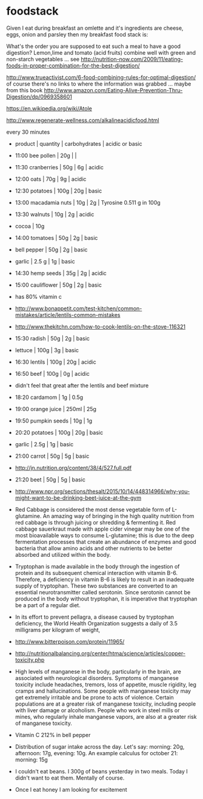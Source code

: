 # foodstack

Given I eat during breakfast an omlette and it's ingredients are cheese, eggs, onion and parsley then my breakfast 
food stack is: 

What's the order you are supposed to eat such a meal to have a good digestion? Lemon,lime and tomato (acid fruits) combine well with green and non-starch vegetables ... see http://nutrition-now.com/2009/11/eating-foods-in-proper-combination-for-the-best-digestion/

http://www.trueactivist.com/6-food-combining-rules-for-optimal-digestion/ of course there's no links to where the information was grabbed ... maybe from this book http://www.amazon.com/Eating-Alive-Prevention-Thru-Digestion/dp/0969358601

https://en.wikipedia.org/wiki/Atole

http://www.regenerate-wellness.com/alkalineacidicfood.html

every 30 minutes

- product | quantity | carbohydrates | acidic or basic
- 11:00 bee pollen | 20g | | 
- 11:30 cranberries | 50g | 6g | acidic
- 12:00 oats | 70g | 9g | acidic 
- 12:30 potatoes | 100g | 20g | basic 
- 13:00 macadamia nuts | 10g | 2g | Tyrosine 0.511 g in 100g
- 13:30 walnuts | 10g | 2g | acidic 
- cocoa | 10g
- 14:00 tomatoes | 50g | 2g | basic
- bell pepper | 50g | 2g | basic 
- garlic | 2.5 g | 1g | basic
- 14:30 hemp seeds | 35g | 2g | acidic
- 15:00 cauliflower | 50g | 2g | basic
- has 80% vitamin c
- http://www.bonappetit.com/test-kitchen/common-mistakes/article/lentils-common-mistakes
- http://www.thekitchn.com/how-to-cook-lentils-on-the-stove-116321
- 15:30 radish | 50g | 2g | basic
- lettuce | 100g | 3g | basic
- 16:30 lentils | 100g | 20g | acidic
- 16:50 beef | 100g | 0g | acidic
- didn't feel that great after the lentils and beef mixture
- 18:20 cardamom | 1g | 0.5g
- 19:00 orange juice | 250ml | 25g
- 19:50 pumpkin seeds | 10g  | 1g
- 20:20 potatoes | 100g | 20g | basic
- garlic | 2.5g | 1g | basic
- 21:00 carrot | 50g | 5g | basic
- http://jn.nutrition.org/content/38/4/527.full.pdf
- 21:20 beet | 50g | 5g | basic
- http://www.npr.org/sections/thesalt/2015/10/14/448314966/why-you-might-want-to-be-drinking-beet-juice-at-the-gym
- Red Cabbage is considered the most dense vegetable form of L-glutamine. An amazing way of bringing in the high quality nutrition from red cabbage is through juicing or shredding & fermenting it. Red cabbage sauerkraut made with apple cider vinegar may be one of the most bioavailable ways to consume L-glutamine; this is due to the deep fermentation processes that create an abundance of enzymes and good bacteria that allow amino acids and other nutrients to be better absorbed and utilized within the body.

- Tryptophan is made available in the body through the ingestion of protein and its subsequent chemical interaction with vitamin B-6. Therefore, a deficiency in vitamin B-6 is likely to result in an inadequate supply of tryptophan. These two substances are converted to an essential neurotransmitter called serotonin. Since serotonin cannot be produced in the body without tryptophan, it is imperative that tryptophan be a part of a regular diet.
- In its effort to prevent pellagra, a disease caused by tryptophan deficiency, the World Health Organization suggests a daily of 3.5 milligrams per kilogram of weight,
- http://www.bitterpoison.com/protein/11965/
- http://nutritionalbalancing.org/center/htma/science/articles/copper-toxicity.php
- High levels of manganese in the body, particularly in the brain, are associated with neurological disorders. Symptoms of manganese toxicity include headaches, tremors, loss of appetite, muscle rigidity, leg cramps and hallucinations. Some people with manganese toxicity may get extremely irritable and be prone to acts of violence. Certain populations are at a greater risk of manganese toxicity, including people with liver damage or alcoholism. People who work in steel mills or mines, who regularly inhale manganese vapors, are also at a greater risk of manganese toxicity.


- Vitamin C	212% in bell pepper

- Distribution of sugar intake across the day. Let's say: morning: 20g, afternoon: 17g, evening: 10g. An example calculus for october 21: morning: 15g 

- I couldn't eat beans. I 300g of beans yesterday in two meals. Today I didn't want to eat them. Mentally of course.

- Once I eat honey I am looking for excitement
